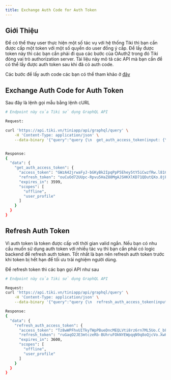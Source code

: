 ```yaml
---
title: Exchange Auth Code for Auth Token
---
```


## Giới Thiệu

Để có thể thay user thực hiện một số tác vụ với hệ thống Tiki thì bạn cần được cấp một token với một số quyền do user đồng ý cấp. Để lấy được token này thì các bạn cần phải đi qua các bước của OAuth2 trong đó Tiki đóng vai trò authorization server. Tài liệu này mô tả các API mà bạn cần để có thể lấy được auth token sau khi đã có auth code.

Các bước để lấy auth code các bạn có thể tham khảo ở [đây](../open-api/overview)

## Exchange Auth Code for Auth Token

Sau đây là lệnh gọi mẫu bằng lệnh cURL

```bash
# Endpoint này của Tiki sử dụng GraphQL API

Request:

curl 'https://api.tiki.vn/tiniapp/api/graphql/query' \
    -H 'Content-Type: application/json' \
    --data-binary '{"query":"query {\n  get_auth_access_token(input: {\n    code: \"THUxTF3HmbPpGxmvDieTCX4kXcb601njUriFUET0RvY.eCZa27znIuM8JGC-IUSM-S_G_YrgP7OH8BTGdba706E\"\n    client_id: \"a1qvgyRzP9pMj0n5ulOG04fdelIHuNqB\"\n    timestamp: 1620470539433\n    signature: \"3ef20afed474d9368371fc8eaf4a529b39a7025b4863e1afbc13bdb6db8cc5f1\"\n  }) {\n    access_token\n    refresh_token\n    expires_in\n    scopes\n  }\n}"}' --compressed


Response:
{
  "data": {
    "get_auth_access_token": {
      "access_token": "GWzA42jrwaFyJ-bGKyBk2IpqPpP5Ehey5tY5iCwzfRw.l81CLG5R6azx4LLqIRAGj-A-Bu2Rgz8ppMKyX_NJGdo",
      "refresh_token": "ouCuOd72UUpc-Rpvu5HaZ88MgAJSHKXlKD71QDutQXo.8jFMWYcdZ1mW9vvDmoXjlg31rbaxAF6ZuLnaRocIbhk",
      "expires_in": 3599,
      "scopes": [
        "offline",
        "user_profile"
      ]
    }
  }
}
```

## Refresh Auth Token

Vì auth token là token được cấp với thời gian valid ngắn. Nếu bạn có nhu cầu muốn sử dụng auth token với nhiều tác vụ thì bạn cần phải có logic backend để refresh auth token. Tốt nhất là bạn nên refresh auth token trước khi token bị hết hạn để tối ưu trải nghiệm người dùng.

Để refresh token thì các bạn gọi API như sau

```bash
# Endpoint này của Tiki sử dụng GraphQL API

Request:
curl 'https://api.tiki.vn/tiniapp/api/graphql/query' \
    -H 'Content-Type: application/json' \
    --data-binary '{"query":"query {\n  refresh_auth_access_token(input: {\n    refresh_token: \"ouCuOd72UUpc-Rpvu5HaZ88MgAJSHKXlKD71QDutQXo.8jFMWYcdZ1mW9vvDmoXjlg31rbaxAF6ZuLnaRocIbhk\"\n    client_id: \"a1qvgyRzP9pMj0n5ulOG04fdelIHuNqB\"\n    timestamp: 1620470539433\n    signature: \"6cdc51b21641d4fa5237e4a9a9810a7002aa0749a9cfd8d4c8f5d348098a3830\"\n  }) {\n    access_token\n    refresh_token\n    expires_in\n    scopes\n  }\n}"}' --compressed

Response:
{
  "data": {
    "refresh_auth_access_token": {
      "access_token": "Tz8wWPFhvUITkyTWpPBueDncMEQLVti8rz6rn7ML5Uo.C_bF66fCkHvN1zMJmd_yzth1-j3PwZQxhV-jS_VEYlg",
      "refresh_token": "ruGaqO2JE3mtczeRb-BUhruFOkNYEWpqqN9q8oQjcVo.XwH8IHwvE_iDJi5XJdovDLbH3ZuJ6mGHxIfhfSvEiRc",
      "expires_in": 3600,
      "scopes": [
        "offline",
        "user_profile"
      ]
    }
  }
}
```
